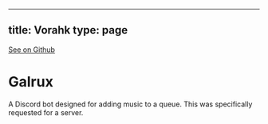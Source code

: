 
---
title: Vorahk
type: page
---

[See on Github](https://github.com/jakeroggenbuck/Vorahk/)

# Galrux

A Discord bot designed for adding music to a queue. This was specifically requested for a server.
